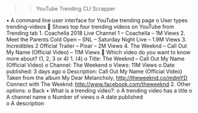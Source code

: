 >> YouTube Trending CLI Scrapper

•	A command line user interface for YouTube trending page
    o	User types trending-videos
        	Shows top four trending videos on YouTube from Trending tab
          1.	Coachella 2018 Live Channel 1 – Coachella – 1M Views
          2.	Meet the Parents Cold Open – SNL – Saturday Night Live – 1.9M Views
          3.	Incredibles 2 Official Trailer – Pixar – 2M Views
          4.	The Weeknd – Call Out My Name (Official Video) – 11M Views
        	Which video do you want to know more about? (1, 2, 3 or 4)
          1.	(4)
                o	Title: The Weeknd – Call Out My Name (Official Video)
                o	Channel: The Weekend
                o	Views: 11M Views
                o	Date published: 3 days ago
                o	Description: Call Out My Name (Official Video) Taken from the album My Dear Melancholy, http://theweeknd.co/mdmYD Connect with The Weeknd: http://www.facebook.com/theweeknd
          2.	Other options:
                o	Back
•	What is a trending video?:
    o	A trending video has a title
    o A channel name
    o Number of views
    o A date published  
    o A description
